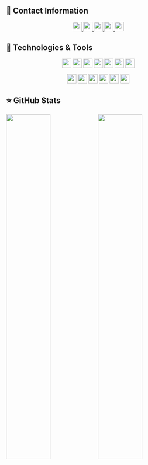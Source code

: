 ## 📑 Contact Information
<p align="center">

<a href="https://github.com/robsantossilva">
  <img src="https://visitor-badge.glitch.me/badge?page_id=robsantossilva.visitor-badge" height="25"/>
</a>

<a href="https://github.com/robsantossilva">
  <img src="https://img.shields.io/badge/-Github-000?style=for-the-badge&logo=Github&logoColor=white&link=https://github.com/robsantossilva" height="25"/>
</a>

<a href="https://www.linkedin.com/in/robson-dos-santos-silva-59025230/">
  <img src="https://img.shields.io/badge/-LinkedIn-blue?style=for-the-badge&logo=Linkedin&logoColor=white&link=https://www.linkedin.com/in/robson-dos-santos-silva-59025230/" height="25"/>
</a>

<a href="mailto:robsantossilva@gmail.com">
  <img src="https://img.shields.io/badge/-Email-c14438?style=for-the-badge&logo=Gmail&logoColor=white&link=mailto:robsantossilva@gmail.com" height="25"/>
</a>

<a href="https://github.com/robsantossilva">
  <img src="https://img.shields.io/github/followers/robsantossilva?style=social&style=for-the-badge" height="25"/>
</a>

</p>

## 🧰 Technologies & Tools

<p align="center">


<img src="https://img.shields.io/badge/php-%23777BB4.svg?&style=for-the-badge&logo=php&logoColor=white" height="25"/>

<img src="https://img.shields.io/badge/javascript-%23F7DF1E.svg?&style=for-the-badge&logo=javascript&logoColor=black" height="25"/>
<img src="https://img.shields.io/badge/typescript%20-%23007ACC.svg?&style=for-the-badge&logo=typescript&logoColor=white" height="25"/>
<img src="https://img.shields.io/badge/Golang%20-%23007d9c.svg?&style=for-the-badge&logo=go&logoColor=white" height="25"/>

<img src="https://img.shields.io/badge/node.js%20-%2343853D.svg?&style=for-the-badge&logo=node.js&logoColor=white" height="25"/>


<!-- <img src="https://img.shields.io/badge/-npm-CB3837?style=flat-square&logo=npm" height="25"/> -->
<img src="https://img.shields.io/badge/-GitHub-181717?style=flat-square&logo=github" height="25"/>
<img src="https://img.shields.io/badge/mysql-%2300f.svg?&style=for-the-badge&logo=mysql&logoColor=white" height="25"/>

</p>

<p align="center">

<img src="https://img.shields.io/badge/docker-%230073ec.svg?&style=for-the-badge&logo=docker&logoColor=white" height="25"/>

<img src="https://img.shields.io/badge/laravel-%23ff2d20.svg?&style=for-the-badge&logo=laravel&logoColor=white" height="25"/>
<img src="https://img.shields.io/badge/reactjs-%2320232a.svg?&style=for-the-badge&logo=react&logoColor=%2361dafb" height="25"/>
<img src="https://img.shields.io/badge/express.js%20-%23404d59.svg?&style=for-the-badge&logo=express" height="25"/>

<img src="https://img.shields.io/badge/css3%20-%231572B6.svg?&style=for-the-badge&logo=css3&logoColor=white" height="25"/>
<img src="https://img.shields.io/badge/html5%20-%23E34F26.svg?&style=for-the-badge&logo=html5&logoColor=white" height="25"/>

</p>

## ⭐ GitHub Stats

<div align = "left">
    <img width="49%" src = "https://github-readme-stats.vercel.app/api?username=robsantossilva&show_icons=true&theme=dark&line_height=30&langs_count=100">
    <img width="49%" src = "https://github-readme-stats.vercel.app/api/top-langs/?username=robsantossilva&hide=css,html,vba,freemarker&theme=dark&langs_count=100&layout=compact">

</div>
